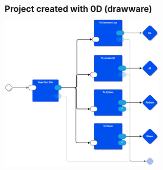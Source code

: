 # Project created with 0D (drawware)

![source code simple arithmetic parser to WASM, JS, Python, Common Lisp](./doc/arith0d-main.drawio.svg)
